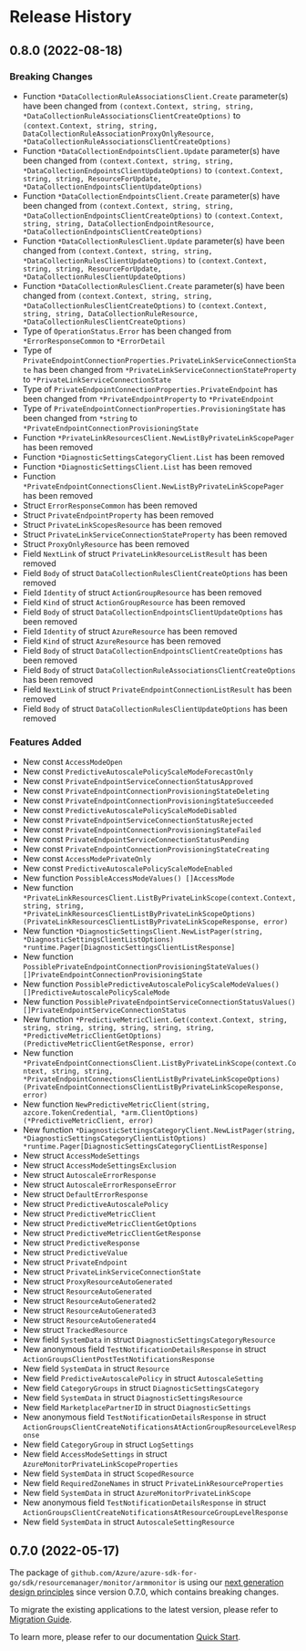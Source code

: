 # Release History

## 0.8.0 (2022-08-18)
### Breaking Changes

- Function `*DataCollectionRuleAssociationsClient.Create` parameter(s) have been changed from `(context.Context, string, string, *DataCollectionRuleAssociationsClientCreateOptions)` to `(context.Context, string, string, DataCollectionRuleAssociationProxyOnlyResource, *DataCollectionRuleAssociationsClientCreateOptions)`
- Function `*DataCollectionEndpointsClient.Update` parameter(s) have been changed from `(context.Context, string, string, *DataCollectionEndpointsClientUpdateOptions)` to `(context.Context, string, string, ResourceForUpdate, *DataCollectionEndpointsClientUpdateOptions)`
- Function `*DataCollectionEndpointsClient.Create` parameter(s) have been changed from `(context.Context, string, string, *DataCollectionEndpointsClientCreateOptions)` to `(context.Context, string, string, DataCollectionEndpointResource, *DataCollectionEndpointsClientCreateOptions)`
- Function `*DataCollectionRulesClient.Update` parameter(s) have been changed from `(context.Context, string, string, *DataCollectionRulesClientUpdateOptions)` to `(context.Context, string, string, ResourceForUpdate, *DataCollectionRulesClientUpdateOptions)`
- Function `*DataCollectionRulesClient.Create` parameter(s) have been changed from `(context.Context, string, string, *DataCollectionRulesClientCreateOptions)` to `(context.Context, string, string, DataCollectionRuleResource, *DataCollectionRulesClientCreateOptions)`
- Type of `OperationStatus.Error` has been changed from `*ErrorResponseCommon` to `*ErrorDetail`
- Type of `PrivateEndpointConnectionProperties.PrivateLinkServiceConnectionState` has been changed from `*PrivateLinkServiceConnectionStateProperty` to `*PrivateLinkServiceConnectionState`
- Type of `PrivateEndpointConnectionProperties.PrivateEndpoint` has been changed from `*PrivateEndpointProperty` to `*PrivateEndpoint`
- Type of `PrivateEndpointConnectionProperties.ProvisioningState` has been changed from `*string` to `*PrivateEndpointConnectionProvisioningState`
- Function `*PrivateLinkResourcesClient.NewListByPrivateLinkScopePager` has been removed
- Function `*DiagnosticSettingsCategoryClient.List` has been removed
- Function `*DiagnosticSettingsClient.List` has been removed
- Function `*PrivateEndpointConnectionsClient.NewListByPrivateLinkScopePager` has been removed
- Struct `ErrorResponseCommon` has been removed
- Struct `PrivateEndpointProperty` has been removed
- Struct `PrivateLinkScopesResource` has been removed
- Struct `PrivateLinkServiceConnectionStateProperty` has been removed
- Struct `ProxyOnlyResource` has been removed
- Field `NextLink` of struct `PrivateLinkResourceListResult` has been removed
- Field `Body` of struct `DataCollectionRulesClientCreateOptions` has been removed
- Field `Identity` of struct `ActionGroupResource` has been removed
- Field `Kind` of struct `ActionGroupResource` has been removed
- Field `Body` of struct `DataCollectionEndpointsClientUpdateOptions` has been removed
- Field `Identity` of struct `AzureResource` has been removed
- Field `Kind` of struct `AzureResource` has been removed
- Field `Body` of struct `DataCollectionEndpointsClientCreateOptions` has been removed
- Field `Body` of struct `DataCollectionRuleAssociationsClientCreateOptions` has been removed
- Field `NextLink` of struct `PrivateEndpointConnectionListResult` has been removed
- Field `Body` of struct `DataCollectionRulesClientUpdateOptions` has been removed

### Features Added

- New const `AccessModeOpen`
- New const `PredictiveAutoscalePolicyScaleModeForecastOnly`
- New const `PrivateEndpointServiceConnectionStatusApproved`
- New const `PrivateEndpointConnectionProvisioningStateDeleting`
- New const `PrivateEndpointConnectionProvisioningStateSucceeded`
- New const `PredictiveAutoscalePolicyScaleModeDisabled`
- New const `PrivateEndpointServiceConnectionStatusRejected`
- New const `PrivateEndpointConnectionProvisioningStateFailed`
- New const `PrivateEndpointServiceConnectionStatusPending`
- New const `PrivateEndpointConnectionProvisioningStateCreating`
- New const `AccessModePrivateOnly`
- New const `PredictiveAutoscalePolicyScaleModeEnabled`
- New function `PossibleAccessModeValues() []AccessMode`
- New function `*PrivateLinkResourcesClient.ListByPrivateLinkScope(context.Context, string, string, *PrivateLinkResourcesClientListByPrivateLinkScopeOptions) (PrivateLinkResourcesClientListByPrivateLinkScopeResponse, error)`
- New function `*DiagnosticSettingsClient.NewListPager(string, *DiagnosticSettingsClientListOptions) *runtime.Pager[DiagnosticSettingsClientListResponse]`
- New function `PossiblePrivateEndpointConnectionProvisioningStateValues() []PrivateEndpointConnectionProvisioningState`
- New function `PossiblePredictiveAutoscalePolicyScaleModeValues() []PredictiveAutoscalePolicyScaleMode`
- New function `PossiblePrivateEndpointServiceConnectionStatusValues() []PrivateEndpointServiceConnectionStatus`
- New function `*PredictiveMetricClient.Get(context.Context, string, string, string, string, string, string, string, *PredictiveMetricClientGetOptions) (PredictiveMetricClientGetResponse, error)`
- New function `*PrivateEndpointConnectionsClient.ListByPrivateLinkScope(context.Context, string, string, *PrivateEndpointConnectionsClientListByPrivateLinkScopeOptions) (PrivateEndpointConnectionsClientListByPrivateLinkScopeResponse, error)`
- New function `NewPredictiveMetricClient(string, azcore.TokenCredential, *arm.ClientOptions) (*PredictiveMetricClient, error)`
- New function `*DiagnosticSettingsCategoryClient.NewListPager(string, *DiagnosticSettingsCategoryClientListOptions) *runtime.Pager[DiagnosticSettingsCategoryClientListResponse]`
- New struct `AccessModeSettings`
- New struct `AccessModeSettingsExclusion`
- New struct `AutoscaleErrorResponse`
- New struct `AutoscaleErrorResponseError`
- New struct `DefaultErrorResponse`
- New struct `PredictiveAutoscalePolicy`
- New struct `PredictiveMetricClient`
- New struct `PredictiveMetricClientGetOptions`
- New struct `PredictiveMetricClientGetResponse`
- New struct `PredictiveResponse`
- New struct `PredictiveValue`
- New struct `PrivateEndpoint`
- New struct `PrivateLinkServiceConnectionState`
- New struct `ProxyResourceAutoGenerated`
- New struct `ResourceAutoGenerated`
- New struct `ResourceAutoGenerated2`
- New struct `ResourceAutoGenerated3`
- New struct `ResourceAutoGenerated4`
- New struct `TrackedResource`
- New field `SystemData` in struct `DiagnosticSettingsCategoryResource`
- New anonymous field `TestNotificationDetailsResponse` in struct `ActionGroupsClientPostTestNotificationsResponse`
- New field `SystemData` in struct `Resource`
- New field `PredictiveAutoscalePolicy` in struct `AutoscaleSetting`
- New field `CategoryGroups` in struct `DiagnosticSettingsCategory`
- New field `SystemData` in struct `DiagnosticSettingsResource`
- New field `MarketplacePartnerID` in struct `DiagnosticSettings`
- New anonymous field `TestNotificationDetailsResponse` in struct `ActionGroupsClientCreateNotificationsAtActionGroupResourceLevelResponse`
- New field `CategoryGroup` in struct `LogSettings`
- New field `AccessModeSettings` in struct `AzureMonitorPrivateLinkScopeProperties`
- New field `SystemData` in struct `ScopedResource`
- New field `RequiredZoneNames` in struct `PrivateLinkResourceProperties`
- New field `SystemData` in struct `AzureMonitorPrivateLinkScope`
- New anonymous field `TestNotificationDetailsResponse` in struct `ActionGroupsClientCreateNotificationsAtResourceGroupLevelResponse`
- New field `SystemData` in struct `AutoscaleSettingResource`


## 0.7.0 (2022-05-17)

The package of `github.com/Azure/azure-sdk-for-go/sdk/resourcemanager/monitor/armmonitor` is using our [next generation design principles](https://azure.github.io/azure-sdk/general_introduction.html) since version 0.7.0, which contains breaking changes.

To migrate the existing applications to the latest version, please refer to [Migration Guide](https://aka.ms/azsdk/go/mgmt/migration).

To learn more, please refer to our documentation [Quick Start](https://aka.ms/azsdk/go/mgmt).